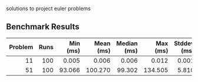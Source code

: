 solutions to project euler problems


## Benchmark Results

<!-- BENCHMARK_TABLE_START -->
| Problem | Runs | Min (ms) | Mean (ms) | Median (ms) | Max (ms) | Stddev (ms) |
|--------:|-----:|---------:|----------:|-----------:|---------:|------------:|
| 11 |  100 |   0.005 |    0.006 |     0.006 |   0.012 |       0.001 |
| 51 |  100 |  93.066 |  100.270 |    99.302 | 134.505 |       5.810 |
<!-- BENCHMARK_TABLE_END -->
